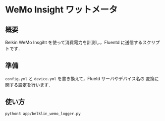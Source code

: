 # WeMo Insight ワットメータ

## 概要

Belkin WeMo Insgiht を使って消費電力を計測し，Fluentd に送信するスクリプトです．

## 準備

`config.yml` と `device.yml` を書き換えて，Fluetd サーバやデバイス名の
変換に関する設定を行います．

## 使い方

```
python3 app/belklin_wemo_logger.py
```
